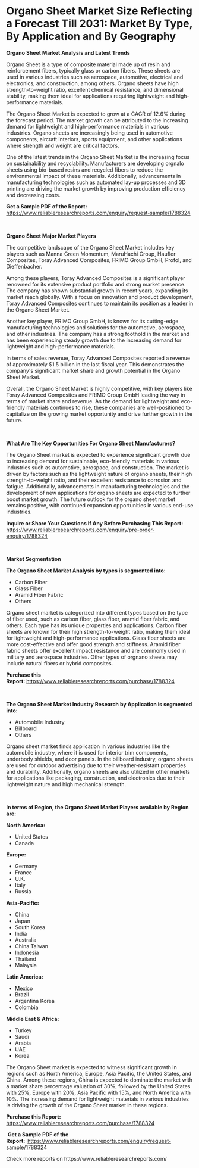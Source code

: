 <p><h1>Organo Sheet Market Size Reflecting a Forecast Till 2031: Market By Type, By Application and By Geography</h1></p><p><strong>Organo Sheet Market Analysis and Latest Trends</strong></p>
<p><p>Organo Sheet is a type of composite material made up of resin and reinforcement fibers, typically glass or carbon fibers. These sheets are used in various industries such as aerospace, automotive, electrical and electronics, and construction, among others. Organo sheets have high strength-to-weight ratio, excellent chemical resistance, and dimensional stability, making them ideal for applications requiring lightweight and high-performance materials.</p><p>The Organo Sheet Market is expected to grow at a CAGR of 12.6% during the forecast period. The market growth can be attributed to the increasing demand for lightweight and high-performance materials in various industries. Organo sheets are increasingly being used in automotive components, aircraft interiors, sports equipment, and other applications where strength and weight are critical factors.</p><p>One of the latest trends in the Organo Sheet Market is the increasing focus on sustainability and recyclability. Manufacturers are developing orgnalo sheets using bio-based resins and recycled fibers to reduce the environmental impact of these materials. Additionally, advancements in manufacturing technologies such as automated lay-up processes and 3D printing are driving the market growth by improving production efficiency and decreasing costs.</p></p>
<p><strong>Get a Sample PDF of the Report:&nbsp;</strong> <a href="https://www.reliableresearchreports.com/enquiry/request-sample/1788324">https://www.reliableresearchreports.com/enquiry/request-sample/1788324</a></p>
<p>&nbsp;</p>
<p><strong>Organo Sheet Major Market Players</strong></p>
<p><p>The competitive landscape of the Organo Sheet Market includes key players such as Manna Green Momentum, MaruHachi Group, Haufler Composites, Toray Advanced Composites, FRIMO Group GmbH, Profol, and Dieffenbacher. </p><p>Among these players, Toray Advanced Composites is a significant player renowned for its extensive product portfolio and strong market presence. The company has shown substantial growth in recent years, expanding its market reach globally. With a focus on innovation and product development, Toray Advanced Composites continues to maintain its position as a leader in the Organo Sheet Market.</p><p>Another key player, FRIMO Group GmbH, is known for its cutting-edge manufacturing technologies and solutions for the automotive, aerospace, and other industries. The company has a strong foothold in the market and has been experiencing steady growth due to the increasing demand for lightweight and high-performance materials.</p><p>In terms of sales revenue, Toray Advanced Composites reported a revenue of approximately $1.5 billion in the last fiscal year. This demonstrates the company's significant market share and growth potential in the Organo Sheet Market.</p><p>Overall, the Organo Sheet Market is highly competitive, with key players like Toray Advanced Composites and FRIMO Group GmbH leading the way in terms of market share and revenue. As the demand for lightweight and eco-friendly materials continues to rise, these companies are well-positioned to capitalize on the growing market opportunity and drive further growth in the future.</p></p>
<p>&nbsp;</p>
<p><strong>What Are The Key Opportunities For Organo Sheet Manufacturers?</strong></p>
<p><p>The Organo Sheet market is expected to experience significant growth due to increasing demand for sustainable, eco-friendly materials in various industries such as automotive, aerospace, and construction. The market is driven by factors such as the lightweight nature of organo sheets, their high strength-to-weight ratio, and their excellent resistance to corrosion and fatigue. Additionally, advancements in manufacturing technologies and the development of new applications for organo sheets are expected to further boost market growth. The future outlook for the organo sheet market remains positive, with continued expansion opportunities in various end-use industries.</p></p>
<p><strong>Inquire or Share Your Questions If Any Before Purchasing This Report:</strong> <a href="https://www.reliableresearchreports.com/enquiry/pre-order-enquiry/1788324">https://www.reliableresearchreports.com/enquiry/pre-order-enquiry/1788324</a></p>
<p>&nbsp;</p>
<p><strong>Market Segmentation</strong></p>
<p><strong>The Organo Sheet Market Analysis by types is segmented into:</strong></p>
<p><ul><li>Carbon Fiber</li><li>Glass Fiber</li><li>Aramid Fiber Fabric</li><li>Others</li></ul></p>
<p><p>Organo sheet market is categorized into different types based on the type of fiber used, such as carbon fiber, glass fiber, aramid fiber fabric, and others. Each type has its unique properties and applications. Carbon fiber sheets are known for their high strength-to-weight ratio, making them ideal for lightweight and high-performance applications. Glass fiber sheets are more cost-effective and offer good strength and stiffness. Aramid fiber fabric sheets offer excellent impact resistance and are commonly used in military and aerospace industries. Other types of orgnano sheets may include natural fibers or hybrid composites.</p></p>
<p><strong>Purchase this Report:&nbsp;</strong><a href="https://www.reliableresearchreports.com/purchase/1788324">https://www.reliableresearchreports.com/purchase/1788324</a></p>
<p>&nbsp;</p>
<p><strong>The Organo Sheet Market Industry Research by Application is segmented into:</strong></p>
<p><ul><li>Automobile Industry</li><li>Billboard</li><li>Others</li></ul></p>
<p><p>Organo sheet market finds application in various industries like the automobile industry, where it is used for interior trim components, underbody shields, and door panels. In the billboard industry, organo sheets are used for outdoor advertising due to their weather-resistant properties and durability. Additionally, organo sheets are also utilized in other markets for applications like packaging, construction, and electronics due to their lightweight nature and high mechanical strength.</p></p>
<p>&nbsp;</p>
<p><strong>In terms of Region, the Organo Sheet Market Players available by Region are:</strong></p>
<p>
    <p> <strong> North America: </strong>
        <ul>
            <li>United States</li>
            <li>Canada</li>
        </ul>
        </p> 
    <p> <strong> Europe: </strong>
        <ul>
            <li>Germany</li>
            <li>France</li>
            <li>U.K.</li>
            <li>Italy</li>
            <li>Russia</li>
        </ul>
        </p> 
    <p> <strong> Asia-Pacific: </strong>
        <ul>
            <li>China</li>
            <li>Japan</li>
            <li>South Korea</li>
            <li>India</li>
            <li>Australia</li>
            <li>China Taiwan</li>
            <li>Indonesia</li>
            <li>Thailand</li>
            <li>Malaysia</li>
        </ul>
        </p> 
    <p> <strong> Latin America: </strong>
        <ul>
            <li>Mexico</li>
            <li>Brazil</li>
            <li>Argentina Korea</li>
            <li>Colombia</li>
        </ul>
        </p> 
    <p> <strong> Middle East & Africa: </strong>
        <ul>
            <li>Turkey</li>
            <li>Saudi</li>
            <li>Arabia</li>
            <li>UAE</li>
            <li>Korea</li>
        </ul>
    </p>
    </p>
<p><p>The Organo Sheet market is expected to witness significant growth in regions such as North America, Europe, Asia Pacific, the United States, and China. Among these regions, China is expected to dominate the market with a market share percentage valuation of 30%, followed by the United States with 25%, Europe with 20%, Asia Pacific with 15%, and North America with 10%. The increasing demand for lightweight materials in various industries is driving the growth of the Organo Sheet market in these regions.</p></p>
<p><strong>Purchase this Report: </strong><a href="https://www.reliableresearchreports.com/purchase/1788324">https://www.reliableresearchreports.com/purchase/1788324</a></p>
<p>&nbsp;<strong>Get a Sample PDF of the Report:&nbsp;&nbsp;</strong><a href="https://www.reliableresearchreports.com/enquiry/request-sample/1788324">https://www.reliableresearchreports.com/enquiry/request-sample/1788324</a></p>
<p><strong></strong></p>
<p>Check more reports on https://www.reliableresearchreports.com/</p>